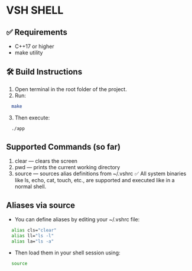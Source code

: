 # VSH SHELL

## ✅ Requirements
- C++17 or higher
- make utility

## 🛠️ Build Instructions
1. Open terminal in the root folder of the project.
2. Run:
```bash
  make
```
3. Then execute:
```bash
  ./app
```

## Supported Commands (so far)

1. clear — clears the screen
2. pwd — prints the current working directory
3. source — sources alias definitions from ~/.vshrc
✅ All system binaries like ls, echo, cat, touch, etc., are supported and executed like in a normal shell.

##  Aliases via source

- You can define aliases by editing your ~/.vshrc file:
```bash
  alias cls="clear"
  alias ll="ls -l"
  alias la="ls -a"
```
- Then load them in your shell session using:
```bash
  source
```


